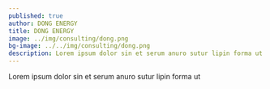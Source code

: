 ```yaml
---
published: true
author: DONG ENERGY
title: DONG ENERGY
image: ../img/consulting/dong.png
bg-image: ../../img/consulting/dong.png
description: Lorem ipsum dolor sin et serum anuro sutur lipin forma ut
---
```


Lorem ipsum dolor sin et serum anuro sutur lipin forma ut